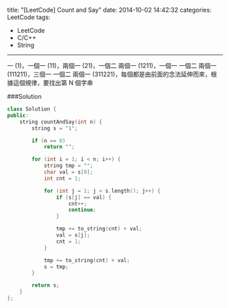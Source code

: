 title: "[LeetCode] Count and Say"
date: 2014-10-02 14:42:32
categories: LeetCode
tags:
- LeetCode
- C/C++
- String
---
一 (1)，一個一 (11)，兩個一 (21)，一個二 兩個一 (1211)，一個一 一個二 兩個一 (111211)，三個一 一個二 兩個一 (311221)，每個都是由前面的念法延伸而來，根據這個規律，要找出第 N 個字串

<!-- more -->

###Solution

``` c++
class Solution {
public:
    string countAndSay(int n) {
        string s = "1";

        if (n == 0)
            return "";

        for (int i = 1; i < n; i++) {
            string tmp = "";
            char val = s[0];
            int cnt = 1;

            for (int j = 1; j < s.length(); j++) {
                if (s[j] == val) {
                    cnt++;
                    continue;
                }

                tmp += to_string(cnt) + val;
                val = s[j];
                cnt = 1;
            }

            tmp += to_string(cnt) + val;
            s = tmp;
        }

        return s;
    }
};
```
